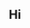 ## <div align='center'>Hi <img scr="https://i.pinimg.com/originals/1e/3e/37/1e3e3738d81b9db4f6b6505b236a996a.gif"></div>
